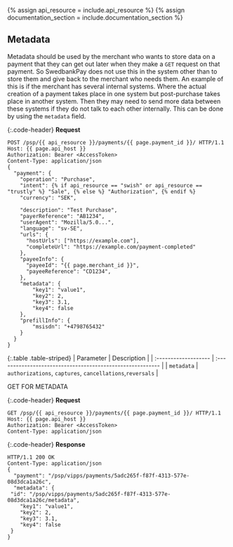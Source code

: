 {% assign api_resource = include.api_resource %}
{% assign documentation_section = include.documentation_section %}

## Metadata

Metadata should be used by the merchant who wants to store data on a payment
that they can get out later when they make a `GET` request on that payment.
So SwedbankPay does not use this in the system other than to store them and give
back to the merchant who needs them. An example of this is if the merchant has
several internal systems. Where the actual creation of a payment takes place in
one system but post-purchase takes place in another system.
Then they may need to send more data between these systems if they do not talk
to each other internally. This can be done by using the `metadata` field.

{:.code-header}
**Request**

```http
POST /psp/{{ api_resource }}/payments/{{ page.payment_id }}/ HTTP/1.1
Host: {{ page.api_host }}
Authorization: Bearer <AccessToken>
Content-Type: application/json
{
  "payment": {
    "operation": "Purchase",
    "intent": {% if api_resource == "swish" or api_resource == "trustly" %} "Sale", {% else %} "Authorization", {% endif %}
    "currency": "SEK",

    "description": "Test Purchase",
    "payerReference": "AB1234",
    "userAgent": "Mozilla/5.0...",
    "language": "sv-SE",
    "urls": {
      "hostUrls": ["https://example.com"],
      "completeUrl": "https://example.com/payment-completed"
    },
    "payeeInfo": {
      "payeeId": "{{ page.merchant_id }}",
      "payeeReference": "CD1234",
    },
    "metadata": {
        "key1": "value1",
        "key2": 2,
        "key3": 3.1,
        "key4": false
    },
    "prefillInfo": {
        "msisdn": "+4798765432"
    }
  }
}
```

{:.table .table-striped}
| Parameter            | Description                                                |
| :------------------- | :--------------------------------------------------------- |
| `metadata` | `authorizations`, `captures`, `cancellations`,`reversals` |


GET FOR METADATA

{:.code-header}
**Request**

```http
GET /psp/{{ api_resource }}/payments/{{ page.payment_id }}/ HTTP/1.1
Host: {{ page.api_host }}
Authorization: Bearer <AccessToken>
Content-Type: application/json
```

{:.code-header}
**Response**

```http
HTTP/1.1 200 OK
Content-Type: application/json
{
  "payment": "/psp/vipps/payments/5adc265f-f87f-4313-577e-08d3dca1a26c",
  "metadata": {
 "id": "/psp/vipps/payments/5adc265f-f87f-4313-577e-08d3dca1a26c/metadata",
    "key1": "value1",
    "key2": 2,
    "key3": 3.1,
    "key4": false
 }
}
```
